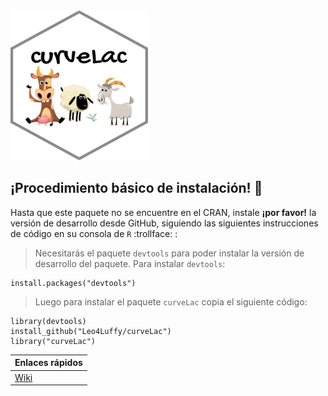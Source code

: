 <img src="https://raw.githubusercontent.com/Leo4Luffy/curveLac/master/Imagenes/curveLac_hex.png" width="220" height="240">

## ¡Procedimiento básico de instalación! 🏁

Hasta que este paquete no se encuentre en el CRAN, instale **¡por favor!** la versión de desarrollo desde GitHub, siguiendo las siguientes instrucciones de código en su consola de `R` :trollface: :

> Necesitarás el paquete `devtools` para poder instalar la versión de desarrollo del paquete. Para instalar `devtools`:

```{r}
install.packages("devtools")
```

> Luego para instalar el paquete `curveLac` copia el siguiente código:

```{r}
library(devtools)
install_github("Leo4Luffy/curveLac")
library("curveLac")
```

|Enlaces rápidos|
|---|
|[Wiki](https://github.com/Leo4Luffy/curveLac/wiki)|
